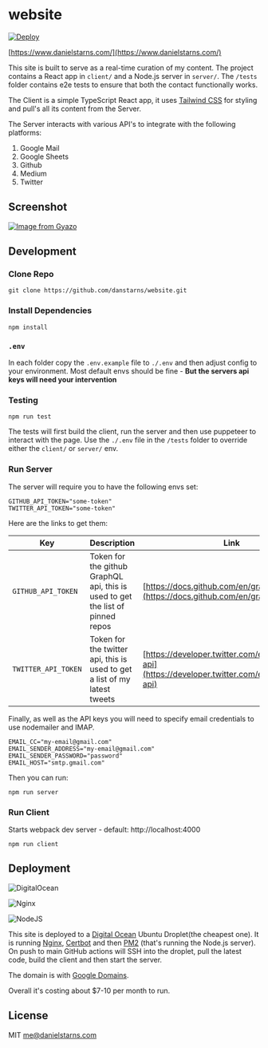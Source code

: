 # website

[![Deploy](https://github.com/danstarns/website/actions/workflows/deploy.yml/badge.svg)](https://github.com/danstarns/website/actions/workflows/deploy.yml)

[https://www.danielstarns.com/](https://www.danielstarns.com/)

This site is built to serve as a real-time curation of my content. The project contains a React app in `client/` and a Node.js server in `server/`. The `/tests` folder contains e2e tests to ensure that both the contact functionally works.

The Client is a simple TypeScript React app, it uses [Tailwind CSS](https://tailwindcss.com/) for styling and pull's all its content from the Server.

The Server interacts with various API's to integrate with the following platforms:

1. Google Mail
2. Google Sheets
3. Github
4. Medium
5. Twitter

## Screenshot

[![Image from Gyazo](https://i.gyazo.com/eaa97f17f3c944daa701fe8b1589d4da.png)](https://gyazo.com/eaa97f17f3c944daa701fe8b1589d4da)

## Development

### Clone Repo

```
git clone https://github.com/danstarns/website.git
```

### Install Dependencies

```
npm install
```

### `.env`

In each folder copy the `.env.example` file to `./.env` and then adjust config to your environment. Most default envs should be fine - **But the servers api keys will need your intervention**

### Testing

```
npm run test
```

The tests will first build the client, run the server and then use puppeteer to interact with the page. Use the `./.env` file in the `/tests` folder to override either the `client/` or `server/` env.

### Run Server

The server will require you to have the following envs set:

```
GITHUB_API_TOKEN="some-token"
TWITTER_API_TOKEN="some-token"
```

Here are the links to get them:

| Key                 | Description                                                                    | Link                                                                                                   |
| ------------------- | ------------------------------------------------------------------------------ | ------------------------------------------------------------------------------------------------------ |
| `GITHUB_API_TOKEN`  | Token for the github GraphQL api, this is used to get the list of pinned repos | [https://docs.github.com/en/graphql](https://docs.github.com/en/graphql)                               |
| `TWITTER_API_TOKEN` | Token for the twitter api, this is used to get a list of my latest tweets      | [https://developer.twitter.com/en/docs/twitter-api](https://developer.twitter.com/en/docs/twitter-api) |

Finally, as well as the API keys you will need to specify email credentials to use nodemailer and IMAP.

```
EMAIL_CC="my-email@gmail.com"
EMAIL_SENDER_ADDRESS="my-email@gmail.com"
EMAIL_SENDER_PASSWORD="password"
EMAIL_HOST="smtp.gmail.com"
```

Then you can run:

```
npm run server
```

### Run Client

Starts webpack dev server - default: http://localhost:4000

```
npm run client
```

## Deployment

![DigitalOcean](https://img.shields.io/badge/DigitalOcean-%230167ff.svg?style=for-the-badge&logo=digitalOcean&logoColor=white)

![Nginx](https://img.shields.io/badge/nginx-%23009639.svg?style=for-the-badge&logo=nginx&logoColor=white)

![NodeJS](https://img.shields.io/badge/node.js-6DA55F?style=for-the-badge&logo=node.js&logoColor=white)

This site is deployed to a [Digital Ocean](https://www.digitalocean.com/) Ubuntu Droplet(the cheapest one). It is running [Nginx](https://www.nginx.com/), [Certbot](https://certbot.eff.org/) and then [PM2](https://pm2.keymetrics.io/) (that's running the Node.js server). On push to main GitHub actions will SSH into the droplet, pull the latest code, build the client and then start the server.

The domain is with [Google Domains](https://domains.google.com/).

Overall it's costing about $7-10 per month to run.

## License

MIT me@danielstarns.com
